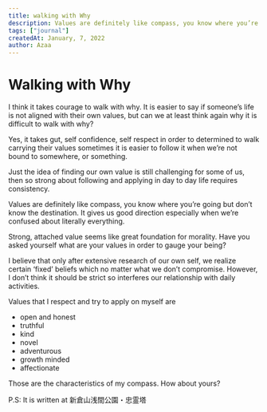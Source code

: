 ```yaml
---
title: walking with Why
description: Values are definitely like compass, you know where you’re going but don’t know the destination. It gives us good direction especially when we’re confused about literally everything. 
tags: ["journal"]
createdAt: January, 7, 2022
author: Azaa
---
```


# Walking with Why

I think it takes courage to walk with why. It is easier to say if someone’s life is not aligned with their own values, but can we at least think again why it is difficult to walk with why?

Yes, it takes gut, self confidence, self respect in order to determined to walk carrying their values sometimes it is easier to follow it when we’re not bound to somewhere, or something.

Just the idea of finding our own value is still challenging for some of us, then so strong about following and applying in day to day life requires consistency.

Values are definitely like compass, you know where you’re going but don’t know the destination. It gives us good direction especially when we’re confused about literally everything. 

Strong, attached value seems like great foundation for morality. Have you asked yourself what are your values in order to gauge your being? 

I believe that only after extensive research of our own self, we realize certain ‘fixed’ beliefs which no matter what we don’t compromise. However, I don’t think it should be strict so interferes our relationship with daily activities.  

Values that I respect and try to apply on myself are

- open and honest
- truthful
- kind
- novel
- adventurous
- growth minded
- affectionate

Those are the characteristics of my compass.  How about yours?

P.S: It is written at 新倉山浅間公園・忠霊塔 